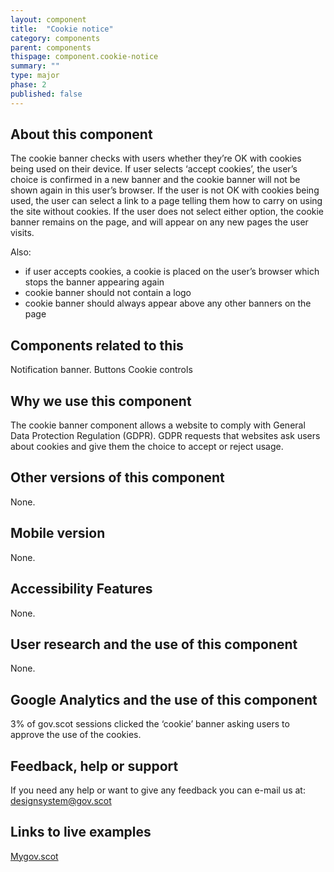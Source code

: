 ```yaml
---
layout: component
title:  "Cookie notice"
category: components
parent: components
thispage: component.cookie-notice
summary: ""
type: major
phase: 2
published: false
---
```


## About this component
The cookie banner checks with users whether they’re OK with cookies being used on their device. If user selects ‘accept cookies’, the user’s choice is confirmed in a new banner and the cookie banner will not be shown again in this user’s browser. If the user is not OK with cookies being used, the user can select a link to a page telling them how to carry on using the site without cookies. If the user does not select either option, the cookie banner remains on the page, and will appear on any new pages the user visits.  

Also:
* if user accepts cookies, a cookie is placed on the user’s browser which stops the banner appearing again
* cookie banner should not contain a logo
* cookie banner should always appear above any other banners on the page  

## Components related to this
Notification banner.
Buttons
Cookie controls  

## Why we use this component
The cookie banner component allows a website to comply with General Data Protection Regulation (GDPR). GDPR requests that websites ask users about cookies and give them the choice to accept or reject usage.  

## Other versions of this component
None.  

## Mobile version
None.  

## Accessibility Features
None.  

## User research and the use of this component
None.  

## Google Analytics and the use of this component

3% of gov.scot sessions clicked the ‘cookie’ banner asking users to approve the use of the cookies.

## Feedback, help or support
If you need any help or want to give any feedback you can e-mail us at:
[designsystem@gov.scot](mailto:designsystem@gov.scot)  

## Links to live examples
[Mygov.scot](https://www.mygov.scot)
